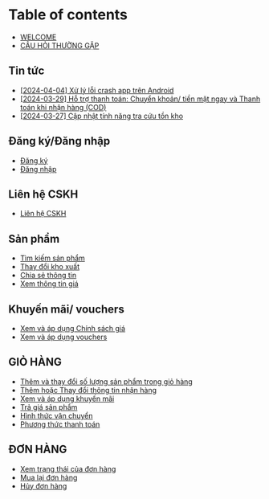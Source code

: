 # Table of contents

* [WELCOME](README.md)
* [CÂU HỎI THƯỜNG GẶP](cau-h-i-thuong-gap.md)

## Tin tức

* [\[2024-04-04\] Xử lý lỗi crash app trên Android](tin-tuc/2024-04-04-xu-ly-loi-crash-app-tren-android.md)
* [\[2024-03-29\] Hỗ trợ thanh toán: Chuyển khoản/ tiền mặt ngay và Thanh toán khi nhận hàng (COD)](tin-tuc/2024-03-29-ho-tro-thanh-toan-chuyen-khoan-tien-mat-ngay-va-thanh-toan-khi-nhan-hang-cod.md)
* [\[2024-03-27\] Cập nhật tính năng tra cứu tồn kho](tin-tuc/2024-03-27-cap-nhat-tinh-nang-tra-cuu-ton-kho.md)

## Đăng ký/Đăng nhập

* [Đăng ký](dang-ky-dang-nhap/dang-ky.md)
* [Đăng nhập](dang-ky-dang-nhap/dang-nhap.md)

## Liên hệ CSKH

* [Liên hệ CSKH](lien-he-cskh/lien-he-cskh.md)

## Sản phẩm

* [Tìm kiếm sản phẩm](san-pham/tim-kiem-san-pham.md)
* [Thay đổi kho xuất](san-pham/thay-doi-kho-xuat.md)
* [Chia sẻ thông tin](san-pham/chia-se-thong-tin.md)
* [Xem thông tin giá](san-pham/xem-thong-tin-gia.md)

## Khuyến mãi/ vouchers

* [Xem và áp dụng Chính sách giá](khuyen-mai-vouchers/xem-va-ap-dung-chinh-sach-gia.md)
* [Xem và áp dụng vouchers](khuyen-mai-vouchers/xem-va-ap-dung-vouchers.md)

## GIỎ HÀNG

* [Thêm và thay đổi số lượng sản phẩm trong giỏ hàng](gi-hang/them-va-thay-doi-so-luong-san-pham-trong-gio-hang.md)
* [Thêm hoặc Thay đổi thông tin nhận hàng](gi-hang/them-hoac-thay-doi-thong-tin-nhan-hang.md)
* [Xem và áp dụng khuyến mãi](gi-hang/xem-va-ap-dung-khuyen-mai.md)
* [Trả giá sản phẩm](gi-hang/tra-gia-san-pham.md)
* [Hình thức vận chuyển](gi-hang/hinh-thuc-van-chuyen.md)
* [Phương thức thanh toán](gi-hang/phuong-thuc-thanh-toan.md)

## ĐƠN HÀNG

* [Xem trạng thái của đơn hàng](don-hang/xem-trang-thai-cua-don-hang.md)
* [Mua lại đơn hàng](don-hang/mua-lai-don-hang.md)
* [Hủy đơn hàng](don-hang/huy-don-hang.md)
